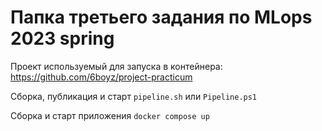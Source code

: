 # Папка третьего задания по MLops 2023 spring

Проект используемый для запуска в контейнера: https://github.com/6boyz/project-practicum

Сборка, публикация и старт `pipeline.sh` или `Pipeline.ps1`

Сборка и старт приложения `docker compose up`
